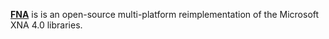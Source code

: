 [**FNA**](https://fna-xna.github.io/) is is an open-source multi-platform reimplementation of the Microsoft XNA 4.0 libraries.